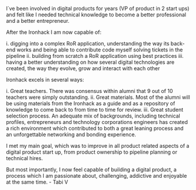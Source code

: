 I´ve been involved in digital products for years (VP of product in 2 start
ups) and felt like I needed technical knowledge to become a better
professional and a better entrepreneur.

  

After the Ironhack I am now capable of:

i. digging into a complex RoR application, understanding the way its back-end
works and being able to contribute code myself solving tickets in the pipeline
ii. building from scratch a RoR application using best practices iii. having a
better understanding on how several digital technologies are created, the way
they evolve, grow and interact with each other

  

Ironhack excels in several ways:

i. Great teachers. There was consensus within alumni that 9 out of 10 teachers
were simply outstanding. ii. Great materials. Most of the alumni will be using
materials from the Ironhack as a guide and as a repository of knowledge to
come back to from time to time for review. iii. Great student selection
process. An adequate mix of backgrounds, including technical profiles,
entrepreneurs and technology corporations engineers has created a rich
environment which contributed to both a great leaning process and an
unforgettable networking and bonding experience.

  

I met my main goal, which was to improve in all product related aspects of a
digital product start up, from product ownership to pipeline planning or
technical hires.

  

But most importantly, I now feel capable of building a digital product, a
process which I am passionate about, challenging, addictive and enjoyable at
the same time. - Tabi V

